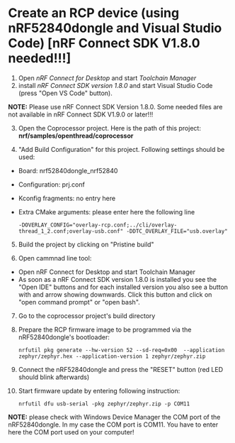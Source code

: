 # Create an RCP device (using nRF52840dongle and Visual Studio Code)  [nRF Connect SDK V1.8.0 needed!!!]

1. Open *nRF Connect for Desktop* and start *Toolchain Manager*
2. install *nRF Connect SDK version 1.8.0* and start Visual Studio Code (press "Open VS Code" button).

__NOTE:__ Please use nRF Connect SDK Version 1.8.0. Some needed files are not available in nRF Connect SDK V1.9.0 or later!!!

3. Open the Coprocessor project. Here is the path of this project:  __nrf/samples/openthread/coprocessor__

4. "Add Build Configuration" for this project. Following settings should be used:
- Board:  nrf52840dongle_nrf52840
- Configuration:  prj.conf
- Kconfig fragments:  no entry here
- Extra CMake arguments:  please enter here the following line

      -DOVERLAY_CONFIG="overlay-rcp.conf;../cli/overlay-thread_1_2.conf;overlay-usb.conf" -DDTC_OVERLAY_FILE="usb.overlay"

5. Build the project by clicking on "Pristine build"

6. Open cammnad line tool:
- Open nRF Connect for Desktop and start Toolchain Manager
- As soon as a nRF Connect SDK version 1.8.0 is installed you see the "Open IDE" buttons and for each installed version you also see a button with and arrow showing downwards. Click this button and click on "open command prompt" or "open bash".

7. Go to the coprocessor project's build directory

8. Prepare the RCP firmware image to be programmed via the nRF52840dongle's bootloader:

       nrfutil pkg generate --hw-version 52 --sd-req=0x00  --application zephyr/zephyr.hex --application-version 1 zephyr/zephyr.zip 
       
9. Connect the nRF52840dongle and press the "RESET" button (red LED should blink afterwards)
10. Start firmware update by entering following instruction:

        nrfutil dfu usb-serial -pkg zephyr/zephyr.zip -p COM11
       
__NOTE:__ please check with Windows Device Manager the COM port of the nRF52840dongle. In my case the COM port is COM11. You have to enter here the COM port used on your computer!
